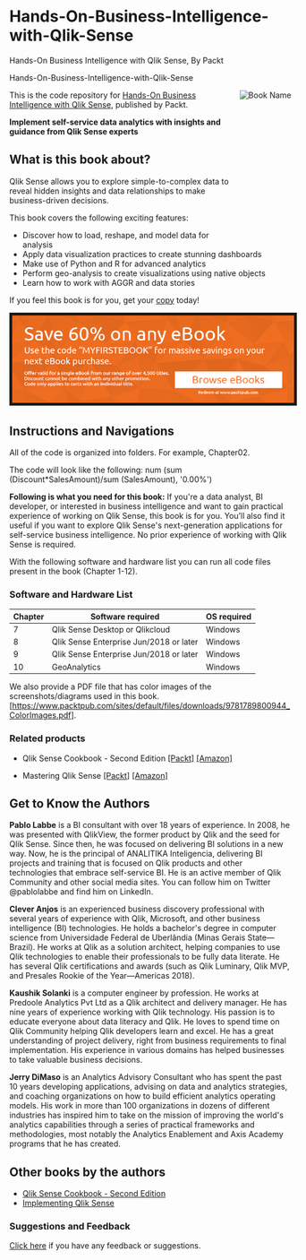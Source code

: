 # Hands-On-Business-Intelligence-with-Qlik-Sense
Hands-On Business Intelligence with Qlik Sense, By Packt

Hands-On-Business-Intelligence-with-Qlik-Sense

<a href="https://www.packtpub.com/big-data-and-business-intelligence/hands-business-intelligence-qlik-sense#utm_source=9781789800944"><img src="https://dz13w8afd47il.cloudfront.net/sites/default/files/imagecache/ppv4_main_book_cover/B12331_cover.png" alt="Book Name" height="256px" align="right"></a>

This is the code repository for [Hands-On Business Intelligence with Qlik Sense](https://www.packtpub.com/big-data-and-business-intelligence/hands-business-intelligence-qlik-sense#utm_source=9781789800944), published by Packt.

**Implement self-service data analytics with insights and guidance from Qlik Sense experts**

## What is this book about?
Qlik Sense allows you to explore simple-to-complex data to reveal hidden insights and data relationships to make business-driven decisions.

This book covers the following exciting features: 
* Discover how to load, reshape, and model data for analysis
* Apply data visualization practices to create stunning dashboards
* Make use of Python and R for advanced analytics
* Perform geo-analysis to create visualizations using native objects
* Learn how to work with AGGR and data stories

If you feel this book is for you, get your [copy](https://www.amazon.com/dp/1789800943) today!

<a href="https://www.packtpub.com/?utm_source=github&utm_medium=banner&utm_campaign=GitHubBanner"><img src="https://raw.githubusercontent.com/PacktPublishing/GitHub/master/GitHub.png" 
alt="https://www.packtpub.com/" border="5" /></a>


## Instructions and Navigations
All of the code is organized into folders. For example, Chapter02.

The code will look like the following:
num (sum (Discount*SalesAmount)/sum (SalesAmount), '0.00%')

**Following is what you need for this book:**
If you're a data analyst, BI developer, or interested in business intelligence and want to gain practical experience of working on Qlik Sense, this book is for you. You’ll also find it useful if you want to explore Qlik Sense's next-generation applications for self-service business intelligence. No prior experience of working with Qlik Sense is required.

With the following software and hardware list you can run all code files present in the book (Chapter 1-12).

### Software and Hardware List

| Chapter   | Software required                             | OS required                 |
| --------  | ----------------------------------------------| ----------------------------|
| 7         | Qlik Sense Desktop or Qlikcloud               | Windows                     |
| 8         | Qlik Sense Enterprise Jun/2018 or later       | Windows                     |
| 9         | Qlik Sense Enterprise Jun/2018 or later       | Windows                     |
| 10        | GeoAnalytics                                  | Windows                     |




We also provide a PDF file that has color images of the screenshots/diagrams used in this book. [https://www.packtpub.com/sites/default/files/downloads/9781789800944_ColorImages.pdf].



### Related products 
* Qlik Sense Cookbook - Second Edition [[Packt]](https://www.packtpub.com/big-data-and-business-intelligence/qlik-sense-cookbook-second-edition#utm_source=9781788997058) [[Amazon]](https://www.amazon.com/dp/1788997050)

* Mastering Qlik Sense [[Packt]](https://www.packtpub.com/big-data-and-business-intelligence/mastering-qlik-sense#utm_source=9781783554027) [[Amazon]](https://www.amazon.com/dp/1783554029)

## Get to Know the Authors
**Pablo Labbe**
is a BI consultant with over 18 years of experience. In 2008, he was presented
with QlikView, the former product by Qlik and the seed for Qlik Sense. Since then, he was
focused on delivering BI solutions in a new way. Now, he is the principal of ANALITIKA
Inteligencia, delivering BI projects and training that is focused on Qlik products and other
technologies that embrace self-service BI. He is an active member of Qlik Community and
other social media sites. You can follow him on Twitter @pablolabbe and find him on
LinkedIn.

**Clever Anjos**
is an experienced business discovery professional with several years of
experience with Qlik, Microsoft, and other business intelligence (BI) technologies. He
holds a bachelor's degree in computer science from Universidade Federal de Uberlândia
(Minas Gerais State—Brazil). He works at Qlik as a solution architect, helping companies to
use Qlik technologies to enable their professionals to be fully data literate. He has several
Qlik certifications and awards (such as Qlik Luminary, Qlik MVP, and Presales Rookie of
the Year—Americas 2018).

**Kaushik Solanki**
is a computer engineer by profession. He works at Predoole Analytics Pvt
Ltd as a Qlik architect and delivery manager. He has nine years of experience working with
Qlik technology. His passion is to educate everyone about data literacy and Qlik. He loves
to spend time on Qlik Community helping Qlik developers learn and excel.
He has a great understanding of project delivery, right from business requirements to final
implementation. His experience in various domains has helped businesses to take valuable
business decisions.

**Jerry DiMaso**
is an Analytics Advisory Consultant who has spent the past 10 years
developing applications, advising on data and analytics strategies, and coaching
organizations on how to build efficient analytics operating models. His work in more than
100 organizations in dozens of different industries has inspired him to take on the mission
of improving the world's analytics capabilities through a series of practical frameworks and
methodologies, most notably the Analytics Enablement and Axis Academy programs that
he has created.


## Other books by the authors
* [Qlik Sense Cookbook - Second Edition](https://www.packtpub.com/big-data-and-business-intelligence/qlik-sense-cookbook-second-edition#utm_source=9781788997058)
* [Implementing Qlik Sense](https://www.packtpub.com/big-data-and-business-intelligence/implementing-qlik-sense#utm_source=9781786460448)

### Suggestions and Feedback
[Click here](https://docs.google.com/forms/d/e/1FAIpQLSdy7dATC6QmEL81FIUuymZ0Wy9vH1jHkvpY57OiMeKGqib_Ow/viewform) if you have any feedback or suggestions.
